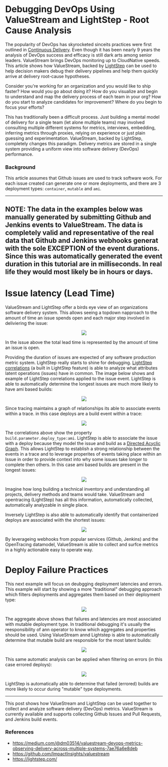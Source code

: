 # Debugging DevOps Using ValueStream and LightStep - Root Cause Analysis
The popularity of DevOps has skyrocketed sinceits practices were first outlined in [Continuous Delivery](https://continuousdelivery.com/). Even though it has been nearly 9 years the analysis of DevOps success and efficacy is still dark arts among senior leaders.  ValueStream brings DevOps monitoring up to CloudNative speeds.  This article shows how ValueStream, backed by [LightStep](https://lightstep.com/) can be used to help decision makers debug their delivery pipelines and help them quickly arrive at delivery root-cause hypotheses.

Consider you're working for an organization and you would like to ship faster? How would you go about doing it? How do you visualize and begin to understand and map the delivery process of each team in your org? How do you start to analyze candidates for improvement? Where do you begin to focus your efforts?

This has traditionally been a difficult process. Just building a mental model of delivery for a single team (let alone multiple teams) may involved consulting multiple different systems for metrics, interviews, embedding, inferring metrics through proxies, relying on experience or just plain guessing and experimentation.  ValueStream, backed by LightStep, completely changes this paradigm.  Delivery metrics are stored in a single system providing a uniform view into software delivery (DevOps) performance.


### Background 

This article assumes that Github issues are used to track software work.  For each issue created can generate one or more deployments, and there are 3 deployment types: `container`, `mutable` and `ami`.  

---
NOTE: The data in the examples below was manually generated by submitting Github and Jenkins events to ValueStream. The data is completely valid and representative of the real data that Github and Jenkins webhooks generat with the sole EXCEPTION of the event durations.  Since this was automatically generated the event duration in this tutorial are in milliseconds.  In real life they would most likely be in hours or days.
---

# Issue latency (Lead Time)

ValueStream and LightStep offer a birds eye view of an organizations software delivery system.  This allows seeing a topdown napproach to the amount of time an issue spends open and each major step involved in deliviering the issue:

<p align="center">
  <img src="static/issue_build_relationship.png">
</p>

In the issue above the total lead time is represented by the amount of time an issue is open.

Providing the duration of issues are expected of any software production metric system. LightStep really starts to shine for debugging.  [LightStep correlations](https://docs.lightstep.com/docs/correlations) (a built in LightStep feature) is able to analyze what attributes latent operations (issues) have in common. The image below shows and example of LightStep correlations applied to the issue event. LightStep is able to automatically determine the longest issues are much more likely to have ami based builds:
  
<p align="center">
  <img src="static/ami_slow_deploys.png">
</p>
  

Since tracing maintains a graph of relationships its able to associate events within a trace. in this case deploys are a build event within a trace:

<p align="center">
  <img src="static/issue_parent.png">
</p>

The correlations above show the property `build.parameter.deploy_type:ami`.  LightStep is able to associate the issue with a deploy because they model the issue and build as a [Directed Acyclic Graph](https://github.com/opentracing/specification/blob/master/specification.md#the-opentracing-data-model). This allows LightStep to establish a strong relationship between the events in a trace and to leverage properites of events taking place within an Issue in order to provide context into why some issues take longer to complete then others.  In this case ami based builds are present in the longest issues:

<p align="center">
  <img src="static/ami_weighted_deploys.png">
</p>

Imagine how long building a technical inventory and understanding all projects, delivery methods and teams would take.  ValueStream and opentracing (LightStep) has all this information, automatically collected, automatically analyzable in single place.

Inversely LightStep is also able to automatically identify that containerized deploys are associated wiith the shortest issues: 

<p align="center">
  <img src="static/fast_containers.png">
</p>

By leverageing webhooks from popular services (Github, Jenkins) and the OpenTracing datamodel, ValueStream is able to collect and surfce metrics in a highly actionable easy to operate way.

# Deploy Failure Practices

This next example will focus on deubgging deployment latencies and errors. This example will start by showing a more "traditional" debugging approach which filters deployments and aggregates them based on their deployment type:

<p align="center">
  <img src="static/deploy_debugging_aggregate_by_type.png">
</p>

The aggregate above shows that failures and latencies are most associated with mutable deployment type. In traditional debugging it's usually the reesponsibility of ann operator to know which aggregates and properties should be used.  Using ValueStream annd Lightstep is able to automatically determine that mutable build are responsible for the most latent builds:

<p align="center">
  <img src="static/latent_builds_mutable.png">
</p>

This same automatic analysis can be applied when filtering on errors (in this case errored deploys):

<p align="center">
  <img src="static/deploy_errors_mutable_latency.png">
</p>


LightStep is automatically able to determine that failed (errored) builds are more likely to occur during "mutable" type deployments.

-----


This post shows how ValueStream and LightStep can be used together to collect and analyze software delivery (DevOps) metrics.  ValueStream is currently available and supports collecting Github Issues and Pull Requests, and Jenkins build events.


### References

- https://medium.com/@dm03514/valuestream-devops-metrics-observing-delivery-across-multiple-systems-7ae76a6e8deb
- https://github.com/ImpactInsights/valuestream
- https://lightstep.com/

